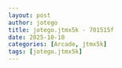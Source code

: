 ```yaml
---
layout: post
author: jotego
title: jotego.jtmx5k - 701515f
date: 2025-10-10
categories: [Arcade, jtmx5k]
tags: [jotego.jtmx5k]
---
```


